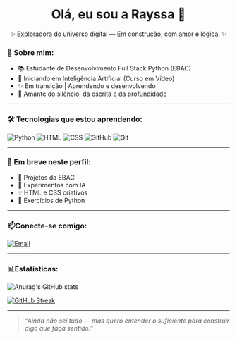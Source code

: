 <h1 align="center">Olá, eu sou a Rayssa 🌙</h1>    
<p align="center">✨ Exploradora do universo digital — Em construção, com amor e lógica. ✨</p>  

### 🌱 Sobre mim:
- 📚 Estudante de Desenvolvimento Full Stack Python (EBAC)
- 🧠 Iniciando em Inteligência Artificial (Curso em Vídeo)
- ✨ Em transição | Aprendendo e desenvolvendo
- 🌊 Amante do silêncio, da escrita e da profundidade

---

### 🛠️ Tecnologias que estou aprendendo:
![Python](https://img.shields.io/badge/Python-3776AB?style=for-the-badge&logo=python&logoColor=white)
![HTML](https://img.shields.io/badge/HTML5-E34F26?style=for-the-badge&logo=html5&logoColor=white)
![CSS](https://img.shields.io/badge/CSS3-1572B6?style=for-the-badge&logo=css3&logoColor=white)
![GitHub](https://img.shields.io/badge/GitHub-100000?style=for-the-badge&logo=github&logoColor=white)
![Git](https://img.shields.io/badge/Git-F05032?style=for-the-badge&logo=git&logoColor=white)

---

### 💫 Em breve neste perfil:        
- 📁 Projetos da EBAC     
- 🤖 Experimentos com IA
- 💡 HTML e CSS criativos
- 📁 Exercícios de Python

---

### 📫Conecte-se comigo:
[![Email](https://img.shields.io/badge/Email-D44638?style=for-the-badge&logo=microsoftoutlook&logoColor=white)](mailto:rayssakelly0@hotmail.com)

---

### 📊Estatísticas:

![Anurag's GitHub stats](https://github-readme-stats.vercel.app/api?username=Raylunaris&show_icons=true&theme=onedark)

[![GitHub Streak](https://streak-stats.demolab.com/?user=Raylunaris&theme=onedark)](https://git.io/streak-stats)
  
---

> *“Ainda não sei tudo — mas quero entender o suficiente para construir algo que faça sentido.”*

